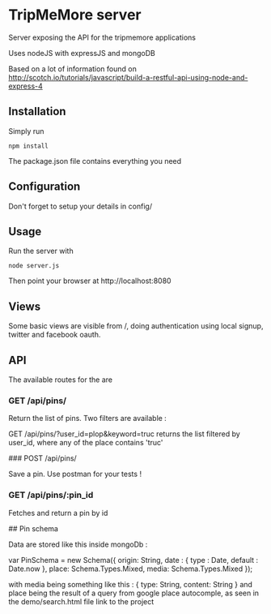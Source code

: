 # TripMeMore server

Server exposing the API for the tripmemore applications

Uses nodeJS with expressJS and mongoDB

Based on a lot of information found on http://scotch.io/tutorials/javascript/build-a-restful-api-using-node-and-express-4

## Installation

Simply run

    npm install

The package.json file contains everything you need

## Configuration 

Don't forget to setup your details in config/

## Usage

Run the server with

    node server.js

Then point your browser at http://localhost:8080

## Views

Some basic views are visible from /, doing authentication using local signup, twitter and facebook oauth. 

## API

The available routes for the are


### GET /api/pins/ 

Return the list of pins. Two filters are available :

GET /api/pins/?user_id=plop&keyword=truc returns the list filtered by user_id, where any of the place contains 'truc'

### POST /api/pins/

Save a pin. Use postman for your tests !

### GET /api/pins/:pin_id

Fetches and return a pin by id

## Pin schema

Data are stored like this inside mongoDb :

var PinSchema   = new Schema({
   origin: String,
   date : { type : Date, default : Date.now },
   place: Schema.Types.Mixed,
   media: Schema.Types.Mixed
});

with media being something like this : { type: String, content: String }
and place being the result of a query from google place autocomple, as seen in the demo/search.html file link to the project


